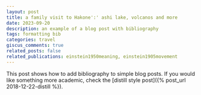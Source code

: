 ```yaml
---
layout: post
title: a family visit to Hakone':' ashi lake, volcanos and more
date: 2023-09-20
description: an example of a blog post with bibliography
tags: formatting bib
categories: travel
giscus_comments: true
related_posts: false
related_publications: einstein1950meaning, einstein1905movement
---
```

This post shows how to add bibliography to simple blog posts. If you would like something more academic, check the [distill style post]({% post_url 2018-12-22-distill %}).

